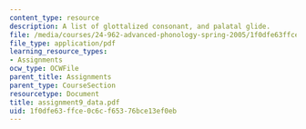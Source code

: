 ```yaml
---
content_type: resource
description: A list of glottalized consonant, and palatal glide.
file: /media/courses/24-962-advanced-phonology-spring-2005/1f0dfe63ffce0c6cf65376bce13ef0eb_assignment9_data.pdf
file_type: application/pdf
learning_resource_types:
- Assignments
ocw_type: OCWFile
parent_title: Assignments
parent_type: CourseSection
resourcetype: Document
title: assignment9_data.pdf
uid: 1f0dfe63-ffce-0c6c-f653-76bce13ef0eb
---
```

